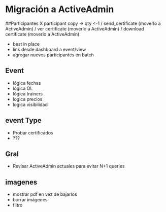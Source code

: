 # Migración a ActiveAdmin

##Participantes
X participant copy -> qty <-1
/ send_certificate (moverlo a ActiveAdmin)
/ ver certificate  (moverlo a ActiveAdmin)
/ download certificate  (moverlo a ActiveAdmin)
- best in place
- link desde dashboard a event/view
- agregar nuevos participantes en batch

## Event
- lógica fechas
- lógica OL
- lógica trainers
- logica precios
- logica visibilidad

## event Type
- Probar certificados
- ???

## Gral
- Revisar ActiveAdmin actuales para evitar N+1 queries

## imagenes
- mostrar pdf en vez de bajarlos
- borrar imágenes
- filtro

